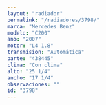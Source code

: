 ```yaml
---
layout: "radiador"
permalink: "/radiadores/3798/"
marca: "Mercedes Benz"
modelo: "C200"
ano: "2007"
motor: "L4 1.8"
transmision: "Automática"
parte: "438445"
clima: "Con clima"
alto: "25 1/4"
ancho: "17 1/4"
observaciones: ""
id: "3798"
---
```


